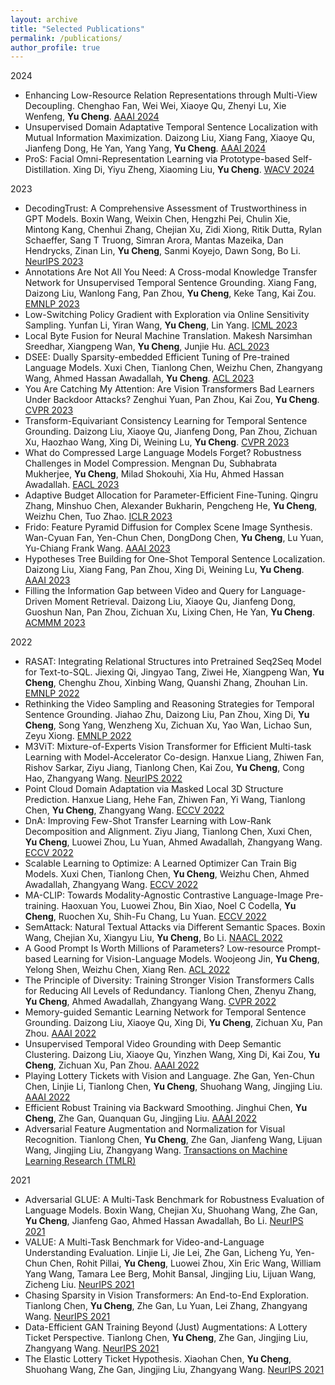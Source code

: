 ```yaml
---
layout: archive
title: "Selected Publications"
permalink: /publications/
author_profile: true
---
```


2024
* Enhancing Low-Resource Relation Representations through Multi-View Decoupling. Chenghao Fan, Wei Wei, Xiaoye Qu, Zhenyi Lu, Xie Wenfeng, **Yu Cheng**. [AAAI 2024](https://aaai.org/aaai-conference/)
* Unsupervised Domain Adaptative Temporal Sentence Localization with Mutual Information Maximization. Daizong Liu, Xiang Fang, Xiaoye Qu, Jianfeng Dong, He Yan, Yang Yang, **Yu Cheng**. [AAAI 2024](https://aaai.org/aaai-conference/)
* ProS: Facial Omni-Representation Learning via Prototype-based Self-Distillation. Xing Di, Yiyu Zheng, Xiaoming Liu, **Yu Cheng**. [WACV 2024](https://wacv2024.thecvf.com/)

2023
* DecodingTrust: A Comprehensive Assessment of Trustworthiness in GPT Models. Boxin Wang, Weixin Chen, Hengzhi Pei, Chulin Xie, Mintong Kang, Chenhui Zhang, Chejian Xu, Zidi Xiong, Ritik Dutta, Rylan Schaeffer, Sang T Truong, Simran Arora, Mantas Mazeika, Dan Hendrycks, Zinan Lin, **Yu Cheng**, Sanmi Koyejo, Dawn Song, Bo Li. [NeurIPS 2023](https://nips.cc/)
* Annotations Are Not All You Need: A Cross-modal Knowledge Transfer Network for Unsupervised Temporal Sentence Grounding. Xiang Fang, Daizong Liu, Wanlong Fang, Pan Zhou, **Yu Cheng**, Keke Tang, Kai Zou. [EMNLP 2023](https://2023.emnlp.org/)
* Low-Switching Policy Gradient with Exploration via Online Sensitivity Sampling. Yunfan Li, Yiran Wang, **Yu Cheng**, Lin Yang. [ICML 2023](https://icml.cc/Conferences/2023)
* Local Byte Fusion for Neural Machine Translation. Makesh Narsimhan Sreedhar, Xiangpeng Wan, **Yu Cheng**, Junjie Hu. [ACL 2023](https://2023.aclweb.org/)
* DSEE: Dually Sparsity-embedded Efficient Tuning of Pre-trained Language Models. Xuxi Chen, Tianlong Chen, Weizhu Chen, Zhangyang Wang, Ahmed Hassan Awadallah, **Yu Cheng**. [ACL 2023](https://2023.aclweb.org/)
* You Are Catching My Attention: Are Vision Transformers Bad Learners Under Backdoor Attacks? Zenghui Yuan, Pan Zhou, Kai Zou, **Yu Cheng**. [CVPR 2023](https://cvpr2023.thecvf.com/Conferences/2023)
* Transform-Equivariant Consistency Learning for Temporal Sentence Grounding. Daizong Liu, Xiaoye Qu, Jianfeng Dong, Pan Zhou, Zichuan Xu, Haozhao Wang, Xing Di, Weining Lu, **Yu Cheng**. [CVPR 2023](https://cvpr2023.thecvf.com/Conferences/2023)
* What do Compressed Large Language Models Forget? Robustness Challenges in Model Compression. Mengnan Du, Subhabrata Mukherjee, **Yu Cheng**, Milad Shokouhi, Xia Hu, Ahmed Hassan Awadallah. [EACL 2023](https://2023.eacl.org/)
* Adaptive Budget Allocation for Parameter-Efficient Fine-Tuning. Qingru Zhang, Minshuo Chen, Alexander Bukharin, Pengcheng He, **Yu Cheng**, Weizhu Chen, Tuo Zhao. [ICLR 2023](https://iclr.cc/Conferences/2023)
* Frido: Feature Pyramid Diffusion for Complex Scene Image Synthesis. Wan-Cyuan Fan, Yen-Chun Chen, DongDong Chen, **Yu Cheng**, Lu Yuan, Yu-Chiang Frank Wang. [AAAI 2023](https://aaai-23.aaai.org/)
* Hypotheses Tree Building for One-Shot Temporal Sentence Localization. Daizong Liu, Xiang Fang, Pan Zhou, Xing Di, Weining Lu, **Yu Cheng**. [AAAI 2023](https://aaai-23.aaai.org/)
* Filling the Information Gap between Video and Query for Language-Driven Moment Retrieval. Daizong Liu, Xiaoye Qu, Jianfeng Dong, Guoshun Nan, Pan Zhou, Zichuan Xu, Lixing Chen, He Yan, **Yu Cheng**. [ACMMM 2023](https://www.acmmm2023.org/)

2022
* RASAT: Integrating Relational Structures into Pretrained Seq2Seq Model for Text-to-SQL. Jiexing Qi, Jingyao Tang, Ziwei He, Xiangpeng Wan, **Yu Cheng**, Chenghu Zhou, Xinbing Wang, Quanshi Zhang, Zhouhan Lin. [EMNLP 2022](https://2022.emnlp.org/)
* Rethinking the Video Sampling and Reasoning Strategies for Temporal Sentence Grounding. Jiahao Zhu, Daizong Liu, Pan Zhou, Xing Di, **Yu Cheng**, Song Yang, Wenzheng Xu, Zichuan Xu, Yao Wan, Lichao Sun, Zeyu Xiong. [EMNLP 2022](https://2022.emnlp.org/)
* M3ViT: Mixture-of-Experts Vision Transformer for Efficient Multi-task Learning with Model-Accelerator Co-design. Hanxue Liang, Zhiwen Fan, Rishov Sarkar, Ziyu Jiang, Tianlong Chen, Kai Zou, **Yu Cheng**, Cong Hao, Zhangyang Wang. [NeurIPS 2022](https://nips.cc/Conferences/2022)
* Point Cloud Domain Adaptation via Masked Local 3D Structure Prediction. Hanxue Liang, Hehe Fan, Zhiwen Fan, Yi Wang, Tianlong Chen, **Yu Cheng**, Zhangyang Wang. [ECCV 2022](https://eccv2022.ecva.net/)
* DnA: Improving Few-Shot Transfer Learning with Low-Rank Decomposition and Alignment. Ziyu Jiang, Tianlong Chen, Xuxi Chen, **Yu Cheng**, Luowei Zhou, Lu Yuan, Ahmed Awadallah, Zhangyang Wang. [ECCV 2022](https://eccv2022.ecva.net/)
* Scalable Learning to Optimize: A Learned Optimizer Can Train Big Models. Xuxi Chen, Tianlong Chen, **Yu Cheng**, Weizhu Chen, Ahmed Awadallah, Zhangyang Wang. [ECCV 2022](https://eccv2022.ecva.net/)
* MA-CLIP: Towards Modality-Agnostic Contrastive Language-Image Pre-training. Haoxuan You, Luowei Zhou, Bin Xiao, Noel C Codella, **Yu Cheng**, Ruochen Xu, Shih-Fu Chang, Lu Yuan. [ECCV 2022](https://eccv2022.ecva.net/)
* SemAttack: Natural Textual Attacks via Different Semantic Spaces. Boxin Wang, Chejian Xu, Xiangyu Liu, **Yu Cheng**, Bo Li. [NAACL 2022](https://2022.naacl.org/)
* A Good Prompt Is Worth Millions of Parameters? Low-resource Prompt-based Learning for Vision-Language Models. Woojeong Jin, **Yu Cheng**, Yelong Shen, Weizhu Chen, Xiang Ren. [ACL 2022](https://www.2022.aclweb.org/)
* The Principle of Diversity: Training Stronger Vision Transformers Calls for Reducing All Levels of Redundancy. Tianlong Chen, Zhenyu Zhang, **Yu Cheng**, Ahmed Awadallah, Zhangyang Wang. [CVPR 2022](https://cvpr2022.thecvf.com/)
* Memory-guided Semantic Learning Network for Temporal Sentence Grounding. Daizong Liu, Xiaoye Qu, Xing Di, **Yu Cheng**, Zichuan Xu, Pan Zhou. [AAAI 2022](https://aaai.org/conference/aaai/aaai-22/)
* Unsupervised Temporal Video Grounding with Deep Semantic Clustering. Daizong Liu, Xiaoye Qu, Yinzhen Wang, Xing Di, Kai Zou, **Yu Cheng**, Zichuan Xu, Pan Zhou. [AAAI 2022](https://aaai.org/conference/aaai/aaai-22/)
* Playing Lottery Tickets with Vision and Language. Zhe Gan, Yen-Chun Chen, Linjie Li, Tianlong Chen, **Yu Cheng**, Shuohang Wang, Jingjing Liu. [AAAI 2022](https://aaai.org/conference/aaai/aaai-22/)
* Efficient Robust Training via Backward Smoothing. Jinghui Chen, **Yu Cheng**, Zhe Gan, Quanquan Gu, Jingjing Liu. [AAAI 2022](https://aaai.org/conference/aaai/aaai-22/)
* Adversarial Feature Augmentation and Normalization for Visual Recognition. Tianlong Chen, **Yu Cheng**, Zhe Gan, Jianfeng Wang, Lijuan Wang, Jingjing Liu, Zhangyang Wang. [Transactions on Machine Learning Research (TMLR)](https://jmlr.org/tmlr/)

2021
* Adversarial GLUE: A Multi-Task Benchmark for Robustness Evaluation of Language Models. Boxin Wang, Chejian Xu, Shuohang Wang, Zhe Gan, **Yu Cheng**, Jianfeng Gao, Ahmed Hassan Awadallah, Bo Li. [NeurIPS 2021](https://nips.cc/Conferences/2021)
* VALUE: A Multi-Task Benchmark for Video-and-Language Understanding Evaluation. Linjie Li, Jie Lei, Zhe Gan, Licheng Yu, Yen-Chun Chen, Rohit Pillai, **Yu Cheng**, Luowei Zhou, Xin Eric Wang, William Yang Wang, Tamara Lee Berg, Mohit Bansal, Jingjing Liu, Lijuan Wang, Zicheng Liu. [NeurIPS 2021](https://nips.cc/Conferences/2021)
* Chasing Sparsity in Vision Transformers: An End-to-End Exploration. Tianlong Chen, **Yu Cheng**, Zhe Gan, Lu Yuan, Lei Zhang, Zhangyang Wang. [NeurIPS 2021](https://nips.cc/Conferences/2021)
* Data-Efficient GAN Training Beyond (Just) Augmentations: A Lottery Ticket Perspective. Tianlong Chen, **Yu Cheng**, Zhe Gan, Jingjing Liu, Zhangyang Wang. [NeurIPS 2021](https://nips.cc/Conferences/2021)
* The Elastic Lottery Ticket Hypothesis. Xiaohan Chen, **Yu Cheng**, Shuohang Wang, Zhe Gan, Jingjing Liu, Zhangyang Wang. [NeurIPS 2021](https://nips.cc/Conferences/2021)
